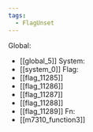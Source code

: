 ```yaml
---
tags:
  - FlagUnset
---
```

Global:
- [[global_5]]
System:
- [[system_0]]
Flag:
- [[flag_11285]]
- [[flag_11286]]
- [[flag_11287]]
- [[flag_11288]]
- [[flag_11289]]
Fn:
- [[m7310_function3]]
